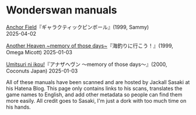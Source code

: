 # Wonderswan manuals

<a href="https://gamemanual.midnightmeattrain.com/entry/%E3%82%A2%E3%83%B3%E3%82%AB%E3%83%BC%E3%82%BA%E3%83%95%E3%82%A3%E3%83%BC%E3%83%AB%E3%83%89" target="_blank">Anchor Field</a>『ギャラクティックピンボール』(1999, Sammy)  
2025-04-02

<a href="https://gamemanual.midnightmeattrain.com/entry/%E3%82%A2%E3%83%8A%E3%82%B6%E3%83%98%E3%83%B4%E3%83%B3_%EF%BD%9Ememory_of_those_days%EF%BD%9E" target="_blank">Another Heaven ~memory of those days~</a>『海釣りに行こう！』(1999, Omega Micott)
2025-01-03 

<a href="https://gamemanual.midnightmeattrain.com/entry/%E6%B5%B7%E9%87%A3%E3%82%8A%E3%81%AB%E8%A1%8C%E3%81%93%E3%81%86%EF%BC%81" target="_blank">Umitsuri ni ikou!</a>『アナザヘヴン ～memory of those days～』(2000, Coconuts Japan)
2025-01-03 

All of these manuals have been scanned and are hosted by Jackall Sasaki at his Hatena Blog. This page only contains links to his scans, translates the game names to English, and add other metadata so people can find them more easily. All credit goes to Sasaki, I'm just a dork with too much time on his hands.